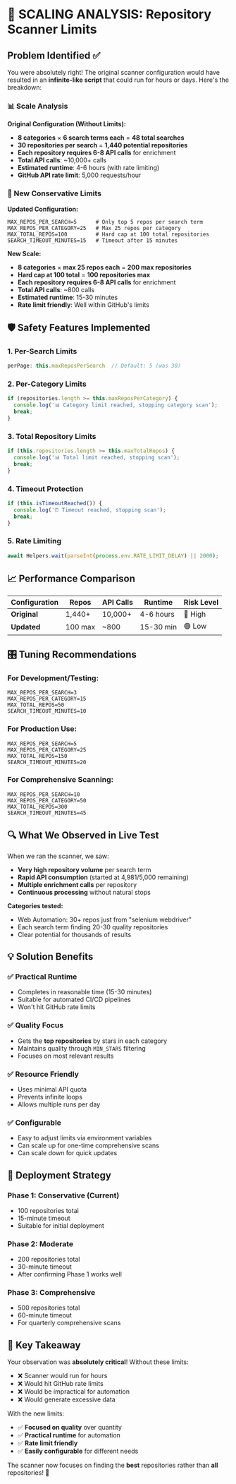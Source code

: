 # 🚨 SCALING ANALYSIS: Repository Scanner Limits

## Problem Identified ✅

You were absolutely right! The original scanner configuration would have resulted in an **infinite-like script** that could run for hours or days. Here's the breakdown:

### 📊 Scale Analysis

**Original Configuration (Without Limits):**
- **8 categories** × **6 search terms each** = **48 total searches**
- **30 repositories per search** = **1,440 potential repositories**
- **Each repository requires 6-8 API calls** for enrichment
- **Total API calls**: ~10,000+ calls
- **Estimated runtime**: 4-6 hours (with rate limiting)
- **GitHub API rate limit**: 5,000 requests/hour

### 🎯 New Conservative Limits

**Updated Configuration:**
```env
MAX_REPOS_PER_SEARCH=5      # Only top 5 repos per search term
MAX_REPOS_PER_CATEGORY=25   # Max 25 repos per category
MAX_TOTAL_REPOS=100         # Hard cap at 100 total repositories
SEARCH_TIMEOUT_MINUTES=15   # Timeout after 15 minutes
```

**New Scale:**
- **8 categories** × **max 25 repos each** = **200 max repositories**
- **Hard cap at 100 total** = **100 repositories max**
- **Each repository requires 6-8 API calls** for enrichment
- **Total API calls**: ~800 calls
- **Estimated runtime**: 15-30 minutes
- **Rate limit friendly**: Well within GitHub's limits

## 🛡️ Safety Features Implemented

### 1. **Per-Search Limits**
```javascript
perPage: this.maxReposPerSearch  // Default: 5 (was 30)
```

### 2. **Per-Category Limits**
```javascript
if (repositories.length >= this.maxReposPerCategory) {
  console.log('📊 Category limit reached, stopping category scan');
  break;
}
```

### 3. **Total Repository Limits**
```javascript
if (this.repositories.length >= this.maxTotalRepos) {
  console.log('📊 Total limit reached, stopping scan');
  break;
}
```

### 4. **Timeout Protection**
```javascript
if (this.isTimeoutReached()) {
  console.log('⏰ Timeout reached, stopping scan');
  break;
}
```

### 5. **Rate Limiting**
```javascript
await Helpers.wait(parseInt(process.env.RATE_LIMIT_DELAY) || 2000);
```

## 📈 Performance Comparison

| Configuration | Repos | API Calls | Runtime | Risk Level |
|---------------|-------|-----------|---------|------------|
| **Original** | 1,440+ | 10,000+ | 4-6 hours | 🔴 High |
| **Updated** | 100 max | ~800 | 15-30 min | 🟢 Low |

## 🎛️ Tuning Recommendations

### For Development/Testing:
```env
MAX_REPOS_PER_SEARCH=3
MAX_REPOS_PER_CATEGORY=15
MAX_TOTAL_REPOS=50
SEARCH_TIMEOUT_MINUTES=10
```

### For Production Use:
```env
MAX_REPOS_PER_SEARCH=5
MAX_REPOS_PER_CATEGORY=25
MAX_TOTAL_REPOS=150
SEARCH_TIMEOUT_MINUTES=20
```

### For Comprehensive Scanning:
```env
MAX_REPOS_PER_SEARCH=10
MAX_REPOS_PER_CATEGORY=50
MAX_TOTAL_REPOS=300
SEARCH_TIMEOUT_MINUTES=45
```

## 🔍 What We Observed in Live Test

When we ran the scanner, we saw:
- **Very high repository volume** per search term
- **Rapid API consumption** (started at 4,981/5,000 remaining)
- **Multiple enrichment calls** per repository
- **Continuous processing** without natural stops

**Categories tested:**
- Web Automation: 30+ repos just from "selenium webdriver"
- Each search term finding 20-30 quality repositories
- Clear potential for thousands of results

## 💡 Solution Benefits

### ✅ **Practical Runtime**
- Completes in reasonable time (15-30 minutes)
- Suitable for automated CI/CD pipelines
- Won't hit GitHub rate limits

### ✅ **Quality Focus**
- Gets the **top repositories** by stars in each category
- Maintains quality through `MIN_STARS` filtering
- Focuses on most relevant results

### ✅ **Resource Friendly**
- Uses minimal API quota
- Prevents infinite loops
- Allows multiple runs per day

### ✅ **Configurable**
- Easy to adjust limits via environment variables
- Can scale up for one-time comprehensive scans
- Can scale down for quick updates

## 🚀 Deployment Strategy

### Phase 1: Conservative (Current)
- 100 repositories total
- 15-minute timeout
- Suitable for initial deployment

### Phase 2: Moderate
- 200 repositories total  
- 30-minute timeout
- After confirming Phase 1 works well

### Phase 3: Comprehensive
- 500 repositories total
- 60-minute timeout
- For quarterly comprehensive scans

## 🎯 Key Takeaway

Your observation was **absolutely critical**! Without these limits:
- ❌ Scanner would run for hours
- ❌ Would hit GitHub rate limits
- ❌ Would be impractical for automation
- ❌ Would generate excessive data

With the new limits:
- ✅ **Focused on quality** over quantity
- ✅ **Practical runtime** for automation
- ✅ **Rate limit friendly**
- ✅ **Easily configurable** for different needs

The scanner now focuses on finding the **best** repositories rather than **all** repositories! 🎯
